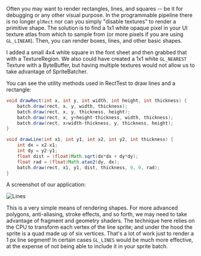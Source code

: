 Often you may want to render rectangles, lines, and squares -- be it for debugging or any other visual purpose. In the programmable pipeline there is no longer `glRect` nor can you simply "disable textures" to render a primitive shape. The solution is to find a 1x1 white opaque pixel in your UI texture atlas from which to sample from (or more pixels if you are using `GL_LINEAR`). Then, you can render boxes, lines, and other basic shapes. 

I added a small 4x4 white square in the font sheet and then grabbed that with a TextureRegion. We also could have created a 1x1 white `GL_NEAREST` Texture with a ByteBuffer, but having multiple textures would not allow us to take advantage of SpriteBatcher. 

You can see the utility methods used in RectTest to draw lines and a rectangle:

```java
void drawRect(int x, int y, int width, int height, int thickness) {
	batch.draw(rect, x, y, width, thickness);
	batch.draw(rect, x, y, thickness, height);
	batch.draw(rect, x, y+height-thickness, width, thickness);
	batch.draw(rect, x+width-thickness, y, thickness, height);
}

void drawLine(int x1, int y1, int x2, int y2, int thickness) {
	int dx = x2-x1;
	int dy = y2-y1;
	float dist = (float)Math.sqrt(dx*dx + dy*dy);
	float rad = (float)Math.atan2(dy, dx);
	batch.draw(rect, x1, y1, dist, thickness, 0, 0, rad); 
}
```

A screenshot of our application:

![Lines](http://i.imgur.com/C89nu.png)

This is a very simple means of rendering shapes. For more advanced polygons, anti-aliasing, stroke effects, and so forth, we may need to take advantage of fragment and geometry shaders. The technique here relies on the CPU to transform each vertex of the line sprite; and under the hood the sprite is a quad made up of six vertices. That's a lot of work just to render a 1 px line segment! In certain cases `GL_LINES` would be much more effective, at the expense of not being able to include it in your sprite batch.